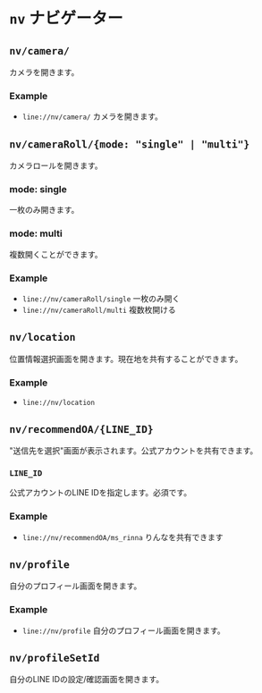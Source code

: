 # `nv` ナビゲーター
## `nv/camera/`
カメラを開きます。
### Example
- `line://nv/camera/`
カメラを開きます。
## `nv/cameraRoll/{mode: "single" | "multi"}`
カメラロールを開きます。
### mode: single
一枚のみ開きます。
### mode: multi
複数開くことができます。
### Example
- `line://nv/cameraRoll/single`
一枚のみ開く
- `line://nv/cameraRoll/multi`
複数枚開ける
## `nv/location`
位置情報選択画面を開きます。現在地を共有することができます。
### Example
- `line://nv/location`
## `nv/recommendOA/{LINE_ID}`
"送信先を選択"画面が表示されます。公式アカウントを共有できます。
### `LINE_ID`
公式アカウントのLINE IDを指定します。必須です。
### Example
- `line://nv/recommendOA/ms_rinna`
りんなを共有できます
## `nv/profile`
自分のプロフィール画面を開きます。
### Example
- `line://nv/profile`
自分のプロフィール画面を開きます。
## `nv/profileSetId`
自分のLINE IDの設定/確認画面を開きます。
